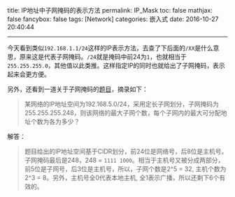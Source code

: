 title: IP地址中子网掩码的表示方法
permalink: IP_Mask
toc: false
mathjax: false
fancybox: false
tags: [Network]
categories: 嵌入式
date: 2016-10-27 20:40:44

---

今天看到类似`192.168.1.1/24`这样的IP表示方法，去查了下后面的`/XX`是什么意思，原来这是代表子网掩码。`/24`就是掩码中前24为`1`，也就相当于`255.255.255.0`，其他值以此类推。这样指定IP的同时也就给出了子网掩码，表示起来会更方便。

<!--more-->

另外，还看到一道关于子网掩码的[题目](https://www.nowcoder.com/questionTerminal/5ad9d4b7c6024571a36a6cadddcf0a2f)，摘录如下：

> 某网络的IP地址空间为192.168.5.0/24，采用定长子网划分，子网掩码为255.255.255.248，则该网络的最大子网个数，每个子网内的最大可分配地址个数为各为多少？

解答：

> 题目给出的IP地址空间基于CIDR划分，前24位是网络号，后8位是主机号。子网掩码最后是248，248 = `1111 1000`。相当于主机号又被分成两部分，前5位是子网号，后3位是主机号，所以，子网个数是2^5 = 32, 主机个数为2^3 = 8。另外，主机号全0代表本地主机, 全1表示广播，所以还剩下6个有效的。

